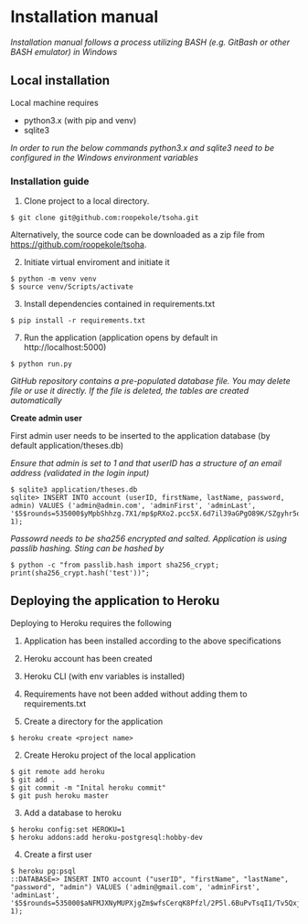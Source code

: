 # Installation manual

_Installation manual follows a process utilizing BASH (e.g. GitBash or other BASH emulator) in Windows_ 

## Local installation

Local machine requires 

- python3.x (with pip and venv)
- sqlite3

_In order to run the below commands python3.x and sqlite3 need to be configured in the Windows environment variables_

### Installation guide

1. Clone project to a local directory.

```
$ git clone git@github.com:roopekole/tsoha.git
```

Alternatively, the source code can be downloaded as a zip file from https://github.com/roopekole/tsoha.

2. Initiate virtual enviroment and initiate it
```
$ python -m venv venv
$ source venv/Scripts/activate
```

3. Install dependencies contained in requirements.txt

```
$ pip install -r requirements.txt
```

7. Run the application (application opens by default in http://localhost:5000)
```
$ python run.py
```

_GitHub repository contains a pre-populated database file. You may delete file or use it directly. If the file is deleted, the tables are created automatically_

**Create admin user**

First admin user needs to be inserted to the application database (by default application/theses.db)

_Ensure that admin is set to 1 and that userID has a structure of an email address (validated in the login input)_


```
$ sqlite3 application/theses.db 
sqlite> INSERT INTO account (userID, firstName, lastName, password, admin) VALUES ('admin@admin.com', 'adminFirst', 'adminLast', '$5$rounds=535000$yMpbShhzg.7X1/mp$pRXo2.pcc5X.6d7il39aGPgO89K/SZgyhr5oNSCG1Z/', 1);
```

_Passowrd needs to be sha256 encrypted and salted. Application is using passlib hashing. Sting can be hashed by_
```
$ python -c "from passlib.hash import sha256_crypt; print(sha256_crypt.hash('test'))";
```

## Deploying the application to Heroku

Deploying to Heroku requires the following

   1. Application has been installed according to the above specifications
   2. Heroku account has been created
   3. Heroku CLI (with env variables is installed)
   4. Requirements have not been added without adding them to requirements.txt

1. Create a directory for the application
```
$ heroku create <project name>
```

2. Create Heroku project of the local application
```
$ git remote add heroku
$ git add .
$ git commit -m "Inital heroku commit"
$ git push heroku master
```

3. Add a database to heroku
```
$ heroku config:set HEROKU=1
$ heroku addons:add heroku-postgresql:hobby-dev
```

4. Create a first user
```
$ heroku pg:psql
::DATABASE=> INSERT INTO account ("userID", "firstName", "lastName", "password", "admin") VALUES ('admin@gmail.com', 'adminFirst', 'adminLast', '$5$rounds=535000$aNFMJXNyMUPXjgZm$wfsCerqK8Pfzl/2P5l.6BuPvTsqI1/Tv5QxjrGYhLq.', 1);
```
